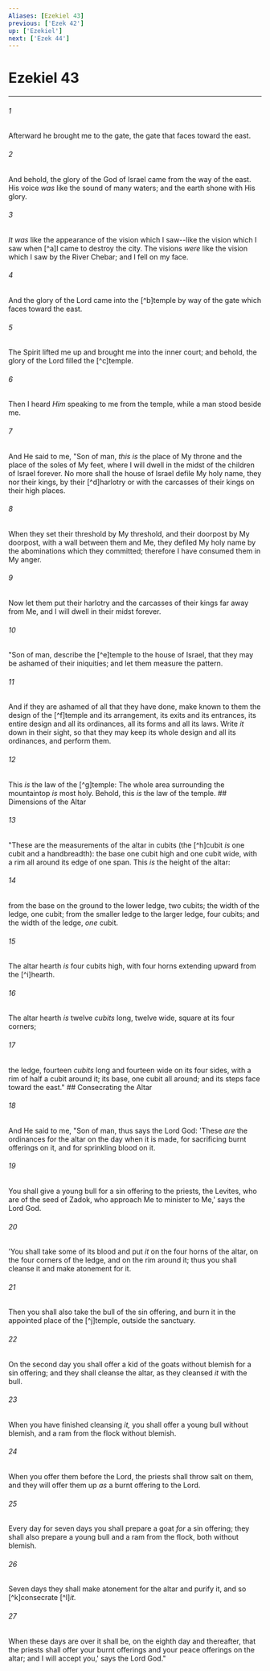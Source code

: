 ```yaml
---
Aliases: [Ezekiel 43]
previous: ['Ezek 42']
up: ['Ezekiel']
next: ['Ezek 44']
---
```

# Ezekiel 43

***


###### 1 
Afterward he brought me to the gate, the gate that faces toward the east. 

###### 2 
And behold, the glory of the God of Israel came from the way of the east. His voice _was_ like the sound of many waters; and the earth shone with His glory. 

###### 3 
_It was_ like the appearance of the vision which I saw--like the vision which I saw when [^a]I came to destroy the city. The visions _were_ like the vision which I saw by the River Chebar; and I fell on my face. 

###### 4 
And the glory of the Lord came into the [^b]temple by way of the gate which faces toward the east. 

###### 5 
The Spirit lifted me up and brought me into the inner court; and behold, the glory of the Lord filled the [^c]temple. 

###### 6 
Then I heard _Him_ speaking to me from the temple, while a man stood beside me. 

###### 7 
And He said to me, "Son of man, _this is_ the place of My throne and the place of the soles of My feet, where I will dwell in the midst of the children of Israel forever. No more shall the house of Israel defile My holy name, they nor their kings, by their [^d]harlotry or with the carcasses of their kings on their high places. 

###### 8 
When they set their threshold by My threshold, and their doorpost by My doorpost, with a wall between them and Me, they defiled My holy name by the abominations which they committed; therefore I have consumed them in My anger. 

###### 9 
Now let them put their harlotry and the carcasses of their kings far away from Me, and I will dwell in their midst forever. 

###### 10 
"Son of man, describe the [^e]temple to the house of Israel, that they may be ashamed of their iniquities; and let them measure the pattern. 

###### 11 
And if they are ashamed of all that they have done, make known to them the design of the [^f]temple and its arrangement, its exits and its entrances, its entire design and all its ordinances, all its forms and all its laws. Write _it_ down in their sight, so that they may keep its whole design and all its ordinances, and perform them. 

###### 12 
This _is_ the law of the [^g]temple: The whole area surrounding the mountaintop _is_ most holy. Behold, this _is_ the law of the temple. ## Dimensions of the Altar 

###### 13 
"These are the measurements of the altar in cubits (the [^h]cubit _is_ one cubit and a handbreadth): the base one cubit high and one cubit wide, with a rim all around its edge of one span. This _is_ the height of the altar: 

###### 14 
from the base on the ground to the lower ledge, two cubits; the width of the ledge, one cubit; from the smaller ledge to the larger ledge, four cubits; and the width of the ledge, _one_ cubit. 

###### 15 
The altar hearth _is_ four cubits high, with four horns extending upward from the [^i]hearth. 

###### 16 
The altar hearth _is_ twelve _cubits_ long, twelve wide, square at its four corners; 

###### 17 
the ledge, fourteen _cubits_ long and fourteen wide on its four sides, with a rim of half a cubit around it; its base, one cubit all around; and its steps face toward the east." ## Consecrating the Altar 

###### 18 
And He said to me, "Son of man, thus says the Lord God: 'These _are_ the ordinances for the altar on the day when it is made, for sacrificing burnt offerings on it, and for sprinkling blood on it. 

###### 19 
You shall give a young bull for a sin offering to the priests, the Levites, who are of the seed of Zadok, who approach Me to minister to Me,' says the Lord God. 

###### 20 
'You shall take some of its blood and put _it_ on the four horns of the altar, on the four corners of the ledge, and on the rim around it; thus you shall cleanse it and make atonement for it. 

###### 21 
Then you shall also take the bull of the sin offering, and burn it in the appointed place of the [^j]temple, outside the sanctuary. 

###### 22 
On the second day you shall offer a kid of the goats without blemish for a sin offering; and they shall cleanse the altar, as they cleansed _it_ with the bull. 

###### 23 
When you have finished cleansing _it,_ you shall offer a young bull without blemish, and a ram from the flock without blemish. 

###### 24 
When you offer them before the Lord, the priests shall throw salt on them, and they will offer them up _as_ a burnt offering to the Lord. 

###### 25 
Every day for seven days you shall prepare a goat _for_ a sin offering; they shall also prepare a young bull and a ram from the flock, both without blemish. 

###### 26 
Seven days they shall make atonement for the altar and purify it, and so [^k]consecrate [^l]_it._ 

###### 27 
When these days are over it shall be, on the eighth day and thereafter, that the priests shall offer your burnt offerings and your peace offerings on the altar; and I will accept you,' says the Lord God."
